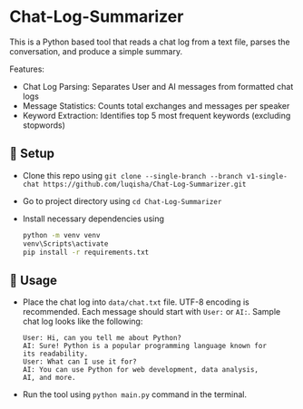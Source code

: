 # Chat-Log-Summarizer

This is a Python based tool that reads a chat log from a text file, parses the conversation, and produce a simple summary.

Features:

- Chat Log Parsing: Separates User and AI messages from formatted chat logs
- Message Statistics: Counts total exchanges and messages per speaker
- Keyword Extraction: Identifies top 5 most frequent keywords (excluding stopwords)

## 🔧 Setup

- Clone this repo using `git clone --single-branch --branch v1-single-chat https://github.com/luqisha/Chat-Log-Summarizer.git`
- Go to project directory using `cd Chat-Log-Summarizer`
- Install necessary dependencies using

  ```bash
  python -m venv venv
  venv\Scripts\activate
  pip install -r requirements.txt
  ```

## 🚀 Usage

- Place the chat log into `data/chat.txt` file. UTF-8 encoding is recommended. Each message should start with `User:` or `AI:`. Sample chat log looks like the following:

  ```
  User: Hi, can you tell me about Python?
  AI: Sure! Python is a popular programming language known for
  its readability.
  User: What can I use it for?
  AI: You can use Python for web development, data analysis,
  AI, and more.
  ```

- Run the tool using `python main.py` command in the terminal.

